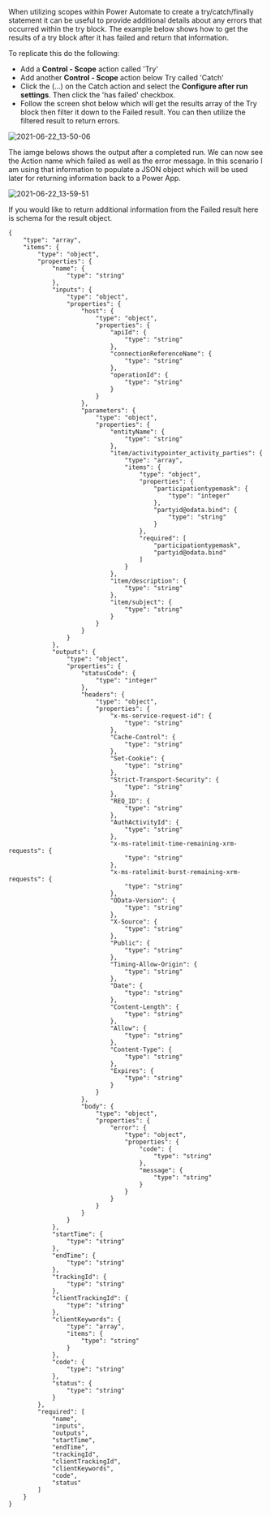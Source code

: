 When utilizing scopes within Power Automate to create a try/catch/finally statement it can be useful to provide additional details about any errors that occurred within the try block.  The example below shows how to get the results of a try block after it has failed and return that information.

To replicate this do the following: 

- Add a **Control - Scope** action called 'Try'
- Add another **Control - Scope** action below Try called 'Catch'
- Click the (...) on the Catch action and select the **Configure after run settings**. Then click the 'has failed' checkbox.
- Follow the screen shot below which will get the results array of the Try block then filter it down to the Failed result.  You can then utilize the filtered result to return errors.

![2021-06-22_13-50-06](https://user-images.githubusercontent.com/7444929/122980038-37ba1900-d366-11eb-9283-b722ac24ebdd.png)

The iamge belows shows the output after a completed run.  We can now see the Action name which failed as well as the error message.  In this scenario I am using that information to populate a JSON object which will be used later for returning information back to a Power App.

![2021-06-22_13-59-51](https://user-images.githubusercontent.com/7444929/122977991-02143080-d364-11eb-8326-7cd42369dd68.png)

If you would like to return additional information from the Failed result here is schema for the result object.

```
{
    "type": "array",
    "items": {
        "type": "object",
        "properties": {
            "name": {
                "type": "string"
            },
            "inputs": {
                "type": "object",
                "properties": {
                    "host": {
                        "type": "object",
                        "properties": {
                            "apiId": {
                                "type": "string"
                            },
                            "connectionReferenceName": {
                                "type": "string"
                            },
                            "operationId": {
                                "type": "string"
                            }
                        }
                    },
                    "parameters": {
                        "type": "object",
                        "properties": {
                            "entityName": {
                                "type": "string"
                            },
                            "item/activitypointer_activity_parties": {
                                "type": "array",
                                "items": {
                                    "type": "object",
                                    "properties": {
                                        "participationtypemask": {
                                            "type": "integer"
                                        },
                                        "partyid@odata.bind": {
                                            "type": "string"
                                        }
                                    },
                                    "required": [
                                        "participationtypemask",
                                        "partyid@odata.bind"
                                    ]
                                }
                            },
                            "item/description": {
                                "type": "string"
                            },
                            "item/subject": {
                                "type": "string"
                            }
                        }
                    }
                }
            },
            "outputs": {
                "type": "object",
                "properties": {
                    "statusCode": {
                        "type": "integer"
                    },
                    "headers": {
                        "type": "object",
                        "properties": {
                            "x-ms-service-request-id": {
                                "type": "string"
                            },
                            "Cache-Control": {
                                "type": "string"
                            },
                            "Set-Cookie": {
                                "type": "string"
                            },
                            "Strict-Transport-Security": {
                                "type": "string"
                            },
                            "REQ_ID": {
                                "type": "string"
                            },
                            "AuthActivityId": {
                                "type": "string"
                            },
                            "x-ms-ratelimit-time-remaining-xrm-requests": {
                                "type": "string"
                            },
                            "x-ms-ratelimit-burst-remaining-xrm-requests": {
                                "type": "string"
                            },
                            "OData-Version": {
                                "type": "string"
                            },
                            "X-Source": {
                                "type": "string"
                            },
                            "Public": {
                                "type": "string"
                            },
                            "Timing-Allow-Origin": {
                                "type": "string"
                            },
                            "Date": {
                                "type": "string"
                            },
                            "Content-Length": {
                                "type": "string"
                            },
                            "Allow": {
                                "type": "string"
                            },
                            "Content-Type": {
                                "type": "string"
                            },
                            "Expires": {
                                "type": "string"
                            }
                        }
                    },
                    "body": {
                        "type": "object",
                        "properties": {
                            "error": {
                                "type": "object",
                                "properties": {
                                    "code": {
                                        "type": "string"
                                    },
                                    "message": {
                                        "type": "string"
                                    }
                                }
                            }
                        }
                    }
                }
            },
            "startTime": {
                "type": "string"
            },
            "endTime": {
                "type": "string"
            },
            "trackingId": {
                "type": "string"
            },
            "clientTrackingId": {
                "type": "string"
            },
            "clientKeywords": {
                "type": "array",
                "items": {
                    "type": "string"
                }
            },
            "code": {
                "type": "string"
            },
            "status": {
                "type": "string"
            }
        },
        "required": [
            "name",
            "inputs",
            "outputs",
            "startTime",
            "endTime",
            "trackingId",
            "clientTrackingId",
            "clientKeywords",
            "code",
            "status"
        ]
    }
}
```
<!--stackedit_data:
eyJwcm9wZXJ0aWVzIjoidGl0bGU6IFJldHVybiBFcnJvciBpbi
BQb3dlciBBdXRvbWF0ZSBXaGVuIFVzaW5nIFRyeS9DYXRjaCBT
Y29wZXNcbnRhZ3M6ID4tXG4gIHBvd2VyYXV0b21hdGUscG93ZX
JhcHBzLGVycm9yLGFjdGlvbnMsY2xvdWRmbG93LGZsb3csdHJ5
Y2F0Y2gsdHJ5Y2F0Y2hmaW5hbGx5LHRyeSxjYXRjaCxmaW5hbG
x5XG4iLCJoaXN0b3J5IjpbNzgzNjczNTJdfQ==
-->
